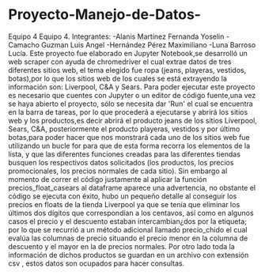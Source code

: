 # Proyecto-Manejo-de-Datos-
Equipo 4 
Equipo 4.
Integrantes:
-Alanis Martínez Fernanda Yoselin
-Camacho Guzman Luis Angel
-Hernández Pérez Maximiliano
-Luna Barroso Lucía.
Este proyecto fue elaborado en Jupyter Notebook,se desarrolló un web scraper con ayuda de chromedriver el cual extrae datos de tres diferentes 
sitios web, el tema elegido fue ropa (jeans, playeras, vestidos, botas),por lo que los sitios web de los cuales se está extrayendo la información son: 
Liverpool, C&A y Sears. 
Para poder ejecutar este proyecto es necesario que cuentes con Jupyter o un editor de código fuente,una vez se haya abierto el proyecto, sólo se necesita
dar 'Run' el cual se encuentra en la barra de tareas, por lo que procederá a ejecutarse y abrirá los sitios web y los productos,es decir abrirá el producto 
jeans de los sitios Liverpool, Sears, C&A, posteriormente el producto playeras, vestidos y por último botas,para poder hacer que nos monstrará cada uno de los
sitios web fue utilizando un bucle for para que de esta forma recorra los elementos de la lista, y que las diferentes funciones creadas para las diferentes
tiendas busquen los respectivos datos solicitados (los productos, los precios promocionales, los precios normales de cada sitio).
Sin embargo al momento de correr el código justamente al aplicar la función precios_float_casears al dataframe aparece una advertencia, no obstante
el código se ejecuta con éxito, hubo un pequeño detalle al conseguir los precios en floats de la tienda Liverpool ya que se tenía que eliminar los últimos dos dígitos que correspondían a los centavos, así como en algunos casos el precio y el descuento estaban intercambian¿dos por la etiqueta; por lo que se recurrió a un método adicional llamado precio_chido el cual evalúa las columnas de precio situando el precio menor en la columna de descuento y el mayor en la de precios normales.
Por otro lado toda la información de dichos productos se guardan en un archivo con extensión csv , estos datos son ocupados para hacer consultas.
